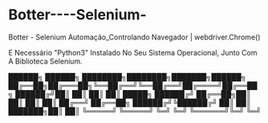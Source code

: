 # Botter----Selenium-
Botter - Selenium Automação_Controlando Navegador | webdriver.Chrome()

E Necessário "Python3" Instalado No Seu Sistema Operacional,
Junto Com A Biblioteca Selenium.

██████╗  ██████╗ ████████╗████████╗███████╗██████╗
██╔══██╗██╔═══██╗╚══██╔══╝╚══██╔══╝██╔════╝██╔══██╗
██████╔╝██║   ██║   ██║      ██║   █████╗  ██████╔╝
██╔══██╗██║   ██║   ██║      ██║   ██╔══╝  ██╔══██╗
██████╔╝╚██████╔╝   ██║      ██║   ███████╗██║  ██║
╚═════╝  ╚═════╝    ╚═╝      ╚═╝   ╚══════╝╚═╝  ╚═╝
